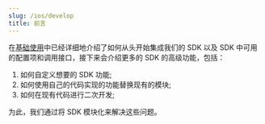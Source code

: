 ```yaml
---
slug: /ios/develop
title: 前言
---
```


在[基础使用](/docs/ios/base)中已经详细地介绍了如何从头开始集成我们的 SDK 以及 SDK 中可用的配置项和调用接口，接下来会介绍更多的 SDK 的高级功能，包括：
1. 如何自定义想要的 SDK 功能;
2. 如何使用自己的代码实现的功能替换现有的模块;
3. 如何在现有代码进行二次开发;

为此，我们通过将 SDK 模块化来解决这些问题。
